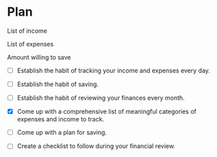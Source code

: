 # Plan

List of income

List of expenses

Amount willing to save

- [ ] Establish the habit of tracking your income and expenses every day.
- [ ] Establish the habit of saving.
- [ ] Establish the habit of reviewing your finances every month.
- [x] Come up with a comprehensive list of meaningful categories of expenses and income to track.
- [ ] Come up with a plan for saving.
- [ ] Create a checklist to follow during your financial review.

